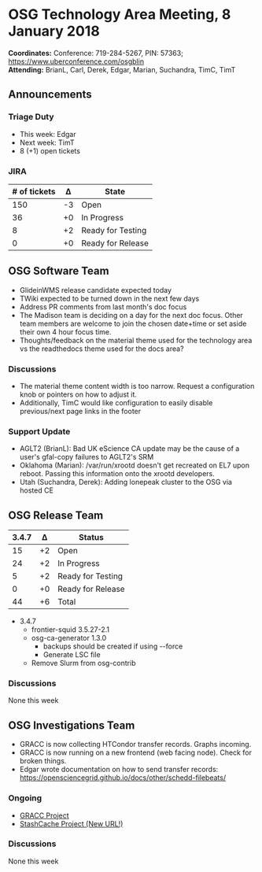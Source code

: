 # OSG Technology Area Meeting,  8 January 2018

**Coordinates:** Conference: 719-284-5267, PIN: 57363; <https://www.uberconference.com/osgblin>   
**Attending:** BrianL, Carl, Derek, Edgar, Marian, Suchandra, TimC, TimT  


## Announcements


### Triage Duty

-   This week: Edgar
-   Next week: TimT
-   8 (+1) open tickets


### JIRA

| # of tickets | &Delta; | State             |
|------------ |------- |----------------- |
| 150          | -3      | Open              |
| 36           | +0      | In Progress       |
| 8            | +2      | Ready for Testing |
| 0            | +0      | Ready for Release |


## OSG Software Team

-   GlideinWMS release candidate expected today
-   TWiki expected to be turned down in the next few days
-   Address PR comments from last month's doc focus
-   The Madison team is deciding on a day for the next doc focus. Other team members are welcome to join the chosen date+time or set aside their own 4 hour focus time.
-   Thoughts/feedback on the material theme used for the technology area vs the readthedocs theme used for the docs area? 

### Discussions

-   The material theme content width is too narrow. Request a configuration knob or pointers on how to adjust it.
-   Additionally, TimC would like configuration to easily disable previous/next page links in the footer


### Support Update

-   AGLT2 (BrianL): Bad UK eScience CA update may be the cause of a user's gfal-copy failures to AGLT2's SRM
-   Oklahoma (Marian): /var/run/xrootd doesn't get recreated on EL7 upon reboot. Passing this information onto the xrootd developers.
-   Utah (Suchandra, Derek): Adding lonepeak cluster to the OSG via hosted CE

## OSG Release Team

| 3.4.7 | &Delta; | Status            |
|------ |-------- |------------------ |
| 15    | +2      | Open              |
| 24    | +2      | In Progress       |
| 5     | +2      | Ready for Testing |
| 0     | +0      | Ready for Release |
| 44    | +6      | Total             |

-   3.4.7
    -   frontier-squid 3.5.27-2.1
    -   osg-ca-generator 1.3.0
        -   backups should be created if using --force
        -   Generate LSC file
    -   Remove Slurm from osg-contrib

### Discussions

None this week  


## OSG Investigations Team

-   GRACC is now collecting HTCondor transfer records.  Graphs incoming.
-   GRACC is now running on a new frontend (web facing node).  Check for broken things.
-   Edgar wrote documentation on how to send transfer records: <https://opensciencegrid.github.io/docs/other/schedd-filebeats/>


### Ongoing

-   [GRACC Project](https://jira.opensciencegrid.org/projects/GRACC/)
-   [StashCache Project (New URL!)](https://opensciencegrid.github.io/StashCache/)


### Discussions

None this week
